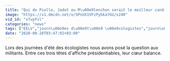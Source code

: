 ```yaml
---
title: "Qui de Piolle, Jadot ou M\u00e9lenchon serait le meilleur candidat pour ces militants \u00e9colos?"
image: "https://s1.dmcdn.net/v/SPnUX1VFzPybka7GU/x240"
vid_id: "x7vpfvl"
categories: "news"
tags: ["EELV","journ\u00e9es d\u00e9t\u00e9 \u00e9cologistes","journ\u00e9es d\u00e9t\u00e9 des \u00e9cologistes"]
date: "2020-08-28T03:47:02+03:00"
---
```

Lors des journées d'été des écologistes nous avons posé la question aux militants. Entre ces trois têtes d'affiche présidentiables, leur cœur balance.
